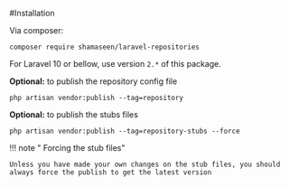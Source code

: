 #Installation

Via composer:
```composer
composer require shamaseen/laravel-repositories
```

For Laravel 10 or bellow, use version `2.*` of this package.

**Optional:** to publish the repository config file
```
php artisan vendor:publish --tag=repository
```

**Optional:** to publish the stubs files
```
php artisan vendor:publish --tag=repository-stubs --force
```

!!! note "  Forcing the stub files"

    Unless you have made your own changes on the stub files, you should always force the publish to get the latest version
